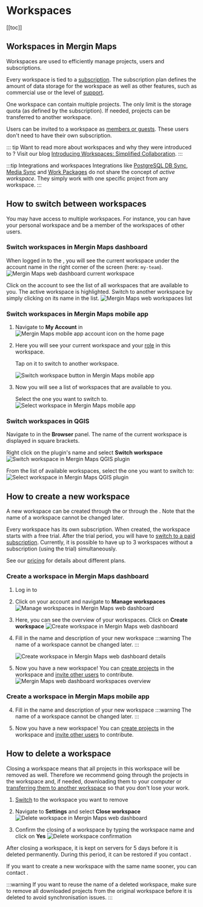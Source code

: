 ﻿# Workspaces
[[toc]]

## Workspaces in Mergin Maps
Workspaces are used to efficiently manage projects, users and subscriptions. 

Every workspace is tied to a [subscription](https://merginmaps.com/pricing). The subscription plan defines the amount of data storage for the workspace as well as other features, such as commercial use or the level of [support](../../misc/troubleshoot/#support).

One workspace can contain multiple projects. The only limit is the storage quota (as defined by the subscription). If needed, projects can be transferred to another workspace.

Users can be invited to a workspace as [members or guests](../permissions/). These users don't need to have their own subscription. 

::: tip
Want to read more about workspaces and why they were introduced to <MainPlatformName />? Visit our blog [Introducing Workspaces: Simplified Collaboration](https://merginmaps.com/blog/introducing-workspaces-simplified-collaboration).
:::

<YouTube id="SZf93akn0tM" />

:::tip Integrations and workspaces
Integrations like [PostgreSQL DB Sync](../../dev/dbsync/), [Media Sync](../../dev/media-sync/) and [Work Packages](../../dev/work-packages/) do not share the concept of *active workspace*. They simply work with one specific project from any workspace.
:::

## How to switch between workspaces
You may have access to multiple workspaces. For instance, you can have your personal workspace and be a member of the workspaces of other users.

### Switch workspaces in Mergin Maps dashboard

When logged in to the <DashboardShortLink />, you will see the current workspace under the account name in the right corner of the screen (here: `my-team`).
![Mergin Maps web dashboard current workspace](./dashboard-current-workspace.jpg "Current workspace in Mergin Maps web dashboard")

Click on the account to see the list of all workspaces that are available to you. The active workspace is highlighted. Switch to another workspace by simply clicking on its name in the list.
![Mergin Maps web workspaces list](./dashboard-switch-workspace.jpg "Mergin Maps web workspaces list")

### Switch workspaces in Mergin Maps mobile app
1. Navigate to **My Account** in <MobileAppName />
   ![Mergin Maps mobile app account icon on the home page](./mobile-app-my-account.jpg "Mergin Maps mobile app account icon on the home page")

2. Here you will see your current workspace and your [role](../permissions/) in this workspace. 
   
   Tap on it to switch to another workspace.
   
   ![Switch workspace button in Mergin Maps mobile app](./mobile-app-current-workspace.jpg "Switch workspace button in Mergin Maps mobile app")

3. Now you will see a list of workspaces that are available to you. 

   Select the one you want to switch to.
   ![Select workspace in Mergin Maps mobile app](./mobile-app-select-workspace.jpg "Select workspace in Mergin Maps mobile app")

### Switch workspaces in QGIS
Navigate to <MainPlatformName /> in the **Browser** panel. The name of the current workspace is displayed in square brackets.

Right click on the plugin's name and select **Switch workspace**
![Switch workspace in Mergin Maps QGIS plugin](./plugin-switch-workspace.jpg "Switch workspace in Mergin Maps QGIS plugin")

From the list of available workspaces, select the one you want to switch to:
![Select workspace in Mergin Maps QGIS plugin](./plugin-select-workspace.jpg "Select workspace in Mergin Maps QGIS plugin")

## How to create a new workspace 
A new workspace can be created through the <DashboardShortLink /> or through the <MobileAppNameShort />. Note that the name of a workspace cannot be changed later.

Every workspace has its own subscription. When created, the workspace starts with a free trial. After the trial period, you will have to [switch to a paid subscription](../../manage/subscriptions/#how-to-change-a-subscription). Currently, it is possible to have up to 3 workspaces without a subscription (using the trial) simultaneously. 

See our [pricing](https://merginmaps.com/pricing) for details about different plans.

### Create a workspace in Mergin Maps dashboard 
1. Log in to <AppDomainNameLink />
2. Click on your account and navigate to **Manage workspaces**
   ![Manage workspaces in Mergin Maps web dashboard](./dashboard-ov-manage-workspaces.jpg "Manage workspaces in Mergin Maps web dashboard")
3. Here, you can see the overview of your workspaces. Click on **Create workspace**
   ![Create workspace in Mergin Maps web dashboard](./dashboard-create-workspace.jpg "Create workspace in Mergin Maps web dashboard")
4. Fill in the name and description of your new workspace
   :::warning 
   The name of a workspace cannot be changed later.
   :::
   
   ![Create workspace in Mergin Maps web dashboard details](./dashboard-new-workspace.jpg "Create workspace in Mergin Maps web dashboard details")
   
5. Now you have a new workspace! You can [create projects](../create-project/) in the workspace and [invite other users](../project-advanced/#add-users-to-a-workspace) to contribute.
   ![Mergin Maps web dashboard workspaces overview](./dashboard-new-workspace-created.jpg "Mergin Maps web dashboard workspaces overview")

### Create a workspace in Mergin Maps mobile app
 
4. Fill in the name and description of your new workspace
   :::warning 
   The name of a workspace cannot be changed later.
   :::

5. Now you have a new workspace! You can [create projects](../create-project/) in the workspace and [invite other users](../project-advanced/#add-users-to-a-workspace) to contribute.

   
## How to delete a workspace
Closing a workspace means that all projects in this workspace will be removed as well. Therefore we recommend going through the projects in the workspace and, if needed, downloading them to your computer or [transferring them to another workspace](../project-advanced/#transfer-a-project) so that you don't lose your work.

1. [Switch](#how-to-switch-between-workspaces) to the workspace you want to remove

2. Navigate to **Settings** and select **Close workspace**
   ![Delete workspace in Mergin Maps web dashboard](./dashboard-close-workspace.jpg "Delete workspace in Mergin Maps web dashboard")
   
3. Confirm the closing of a workspace by typing the workspace name and click on **Yes**
   ![Delete workspace confirmation](./dashboard-close-workspace-confirmation.jpg "Delete workspace confirmation")

After closing a workspace, it is kept on <MainPlatformNameLink /> servers for 5 days before it is deleted permanently. During this period, it can be restored if you contact <MerginMapsEmail id="support" />.

If you want to create a new workspace with the same name sooner, you can contact <MerginMapsEmail id="support" />. 

:::warning
If you want to reuse the name of a deleted workspace, make sure to remove all downloaded projects from the original workspace before it is deleted to avoid synchronisation issues.
:::
